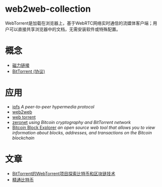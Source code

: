 # web2web-collection
WebTorrent是加载在浏览器上，基于WebRTC网络实时通信的流媒体客户端；用户可以直接共享浏览器中的文档，无需安装软件或特殊配置。

# 概念

 * [磁力链接](https://zh.wikipedia.org/wiki/%E7%A3%81%E5%8A%9B%E9%93%BE%E6%8E%A5)
 * [BitTorrent (协议)](https://zh.wikipedia.org/wiki/BitTorrent_(%E5%8D%8F%E8%AE%AE))

# 应用

* [ipfs](https://ipfs.io/)  _A peer-to-peer hypermedia protocol_
* [web2web](https://github.com/elendirx/web2web)
* [web torrent](https://webtorrent.io/)
* [zeronet](https://zeronet.io/) _using Bitcoin cryptography and BitTorrent network_
* [Bitcoin Block Explorer](https://blockexplorer.com/) _an open source web tool that allows you to view information about blocks, addresses, and transactions on the Bitcoin blockchain_

# 文章

* [BitTorrent的WebTorrent项目探索比特币和区块链技术](https://m.wabi.com/news/18568.html)
* [精通比特币](http://zhibimo.com/read/wang-miao/mastering-bitcoin/index.html)

